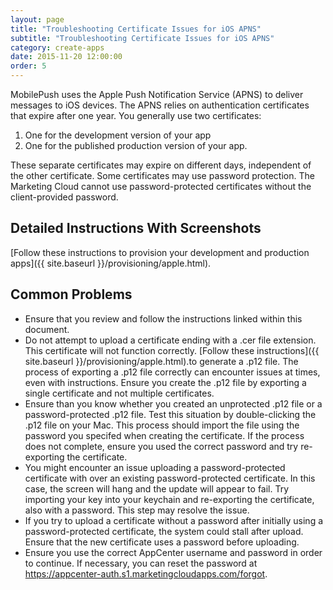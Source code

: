 ```yaml
---
layout: page
title: "Troubleshooting Certificate Issues for iOS APNS"
subtitle: "Troubleshooting Certificate Issues for iOS APNS"
category: create-apps
date: 2015-11-20 12:00:00
order: 5
---
```


MobilePush uses the Apple Push Notification Service (APNS) to deliver messages to iOS devices. The APNS relies on authentication certificates that expire after one year. You generally use two certificates: 

1. One for the development version of your app
1. One for the published production version of your app.

These separate certificates may expire on different days, independent of the other certificate. Some certificates may use password protection. The Marketing Cloud cannot use password-protected certificates without the client-provided password.

## Detailed Instructions With Screenshots

[Follow these instructions to provision your development and production apps]({{ site.baseurl }}/provisioning/apple.html).

## Common Problems

* Ensure that you review and follow the instructions linked within this document.
* Do not attempt to upload a certificate ending with a .cer file extension. This certificate will not function correctly. [Follow these instructions]({{ site.baseurl }}/provisioning/apple.html).to generate a .p12 file. The process of exporting a .p12 file correctly can encounter issues at times, even with instructions. Ensure you create the .p12 file by exporting a single certificate and not multiple certificates.
* Ensure than you know whether you created an unprotected .p12 file or a password-protected .p12 file. Test this situation by double-clicking the .p12 file on your Mac. This process should import the file using the password you specifed when creating the certificate. If the process does not complete, ensure you used the correct password and try re-exporting the certificate.
* You might encounter an issue uploading a password-protected certificate with over an existing password-protected certificate. In this case, the screen will hang and the update will appear to fail. Try importing your key into your keychain and re-exporting the certificate, also with a password. This step may resolve the issue.
* If you try to upload a certificate without a password after initially using a password-protected certificate, the system could stall after upload. Ensure that the new certificate uses a password before uploading.
* Ensure you use the correct AppCenter username and password in order to continue. If necessary, you can reset the password at https://appcenter-auth.s1.marketingcloudapps.com/forgot.

